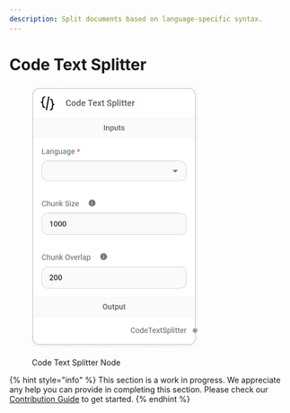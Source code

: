 ```yaml
---
description: Split documents based on language-specific syntax.
---
```


# Code Text Splitter

<figure><img src="/assets/image (151).png" alt="" width="296"><figcaption><p>Code Text Splitter Node</p></figcaption></figure>

{% hint style="info" %}
This section is a work in progress. We appreciate any help you can provide in completing this section. Please check our [Contribution Guide](broken-reference) to get started.
{% endhint %}
